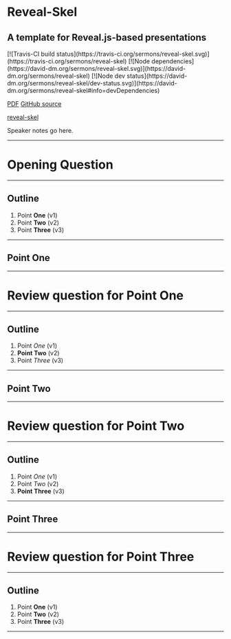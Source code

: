 <!-- .slide: data-background-image="static/bg/unsplash-Jztmx9yqjBw-stars.jpg" -->
# Reveal-Skel
## A template for Reveal.js-based presentations

<div class="imgbox"><div>
[![Travis-CI build status](https://travis-ci.org/sermons/reveal-skel.svg)](https://travis-ci.org/sermons/reveal-skel)
[![Node dependencies](https://david-dm.org/sermons/reveal-skel.svg)](https://david-dm.org/sermons/reveal-skel)
[![Node dev status](https://david-dm.org/sermons/reveal-skel/dev-status.svg)](https://david-dm.org/sermons/reveal-skel#info=devDependencies)
</div></div>

[PDF](static/reveal-skel.pdf)
[GitHub source](https://github.com/sermons/reveal-skel)

>>>
[reveal-skel](http://reveal-skel.seanho.com/)

Speaker notes go here.

---
<!-- .slide: class="Q" data-background="white" -->
# Opening **Question**

---
<!-- .slide: data-background-image="static/bg/unsplash-Jztmx9yqjBw-stars.jpg" -->
## Outline
1. Point **One** <span class="hl2">(v1)</span>
2. Point **Two** <span class="hl2">(v2)</span>
3. Point **Three** <span class="hl2">(v3)</span>

---
## Point One

---
<!-- .slide: class="Q" data-background="white" -->
# Review question for Point **One**

---
<!-- .slide: data-background-image="static/bg/unsplash-Jztmx9yqjBw-stars.jpg" -->
## Outline
1. Point *One* <span class="hl2">(v1)</span>
2. **Point Two** <span class="hl2">(v2)</span>
3. Point *Three* <span class="hl2">(v3)</span>

---
## Point Two

---
<!-- .slide: class="Q" data-background="white" -->
# Review question for Point **Two**

---
<!-- .slide: data-background-image="static/bg/unsplash-Jztmx9yqjBw-stars.jpg" -->
## Outline
1. Point *One* <span class="hl2">(v1)</span>
2. Point *Two* <span class="hl2">(v2)</span>
3. **Point Three** <span class="hl2">(v3)</span>

---
## Point Three

---
<!-- .slide: class="Q" data-background="white" -->
# Review question for Point **Three**

---
<!-- .slide: data-background-image="static/bg/unsplash-Jztmx9yqjBw-stars.jpg" -->
## Outline
1. Point **One** <span class="hl2">(v1)</span>
2. Point **Two** <span class="hl2">(v2)</span>
3. Point **Three** <span class="hl2">(v3)</span>

---
<!-- .slide: data-background-image="static/bg/unsplash-Jztmx9yqjBw-stars.jpg" class="empty" -->
